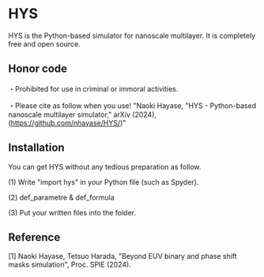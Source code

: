 # HYS
HYS is the Python-based simulator for nanoscale multilayer. It is completely free and open source. 

## Honor code
・Prohibited for use in criminal or immoral activities.

・Please cite as follow when you use!
  "Naoki Hayase, "HYS - Python-based nanoscale multilayer simulator," arXiv (2024), (https://github.com/nhayase/HYS/)"

## Installation
You can get HYS without any tedious preparation as follow.

(1) Write "import hys" in your Python file (such as Spyder).

(2) def_parametre & def_formula

(3) Put your written files into the folder.

## Reference
[1] Naoki Hayase, Tetsuo Harada, "Beyond EUV binary and phase shift masks simulation", Proc. SPIE (2024).

